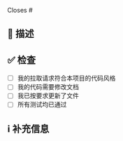 <!-- 
感谢你的拉取请求 🤗

请确保拉取请求被限定在一个类中（文档或功能之类的），而且让它尽可能地小。你可以开多个 pr(Pull Request, 拉取请求) 而不是单开一个很大的。
-->

<!-- 如果这个拉取请求关闭了议题，请在下面提及 -->
Closes # <!-- 对应议题的序号 -->

## 📑 描述
<!-- 为 pr 添加一个简短的描述-->

<!-- 你也可以选择用 markdown 的 to-do list 格式列出一系列变更来标记是否完成- [ ] 未完成
- [x] 已完成
-->

## ✅ 检查
<!-- 确保你的 pr 通过了 CI(Continuous Integration, 持续集成) 检查,并且根据需要选择以下选项 - -->
- [ ] 我的拉取请求符合本项目的代码风格
- [ ] 我的代码需要修改文档
- [ ] 我已按要求更新了文件
- [ ] 所有测试均已通过

## ℹ 补充信息
<!-- 任何补充信息，像破坏性更新（Breaking Change）、依赖添加（Dependency Added）、截图（Screenshot）和新旧行为的对比等等 -->
